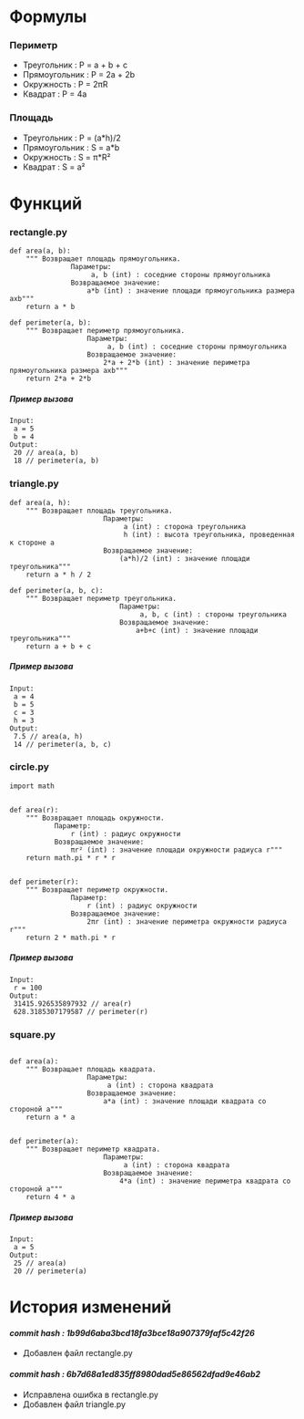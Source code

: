 # __Формулы__ #
### __Периметр__ ###
* Треугольник : P = a + b + c
* Прямоугольник : P = 2a + 2b
* Окружность : P = 2πR
* Квадрат : P = 4a
### __Площадь__ ###
* Треугольник : P = (a*h)/2
* Прямоугольник : S = a*b
* Окружность : S = π*R²
* Квадрат : S = a²

# __Функций__ #
### __rectangle.py__ ###
```
def area(a, b):
    """ Возвращает площадь прямоугольника.
               Параметры:
                    a, b (int) : соседние стороны прямоугольника
               Возвращаемое значение:
                   a*b (int) : значение площади прямоугольника размера axb"""
    return a * b 

def perimeter(a, b):
    """ Возвращает периметр прямоугольника.
                   Параметры:
                        a, b (int) : соседние стороны прямоугольника
                   Возвращаемое значение:
                       2*a + 2*b (int) : значение периметра прямоугольника размера axb"""
    return 2*a + 2*b 
```
##### _Пример вызова_ #####

    Input:
     a = 5
     b = 4
    Output:
     20 // area(a, b)
     18 // perimeter(a, b)

### __triangle.py__ ###
```
def area(a, h):
    """ Возвращает площадь треугольника.
                       Параметры:
                            a (int) : сторона треугольника
                            h (int) : высота треугольника, проведенная к стороне a
                       Возвращаемое значение:
                           (a*h)/2 (int) : значение площади треугольника"""
    return a * h / 2 

def perimeter(a, b, c):
    """ Возвращает периметр треугольника.
                           Параметры:
                                a, b, c (int) : стороны треугольника
                           Возвращаемое значение:
                               a+b+c (int) : значение площади треугольника"""
    return a + b + c 

```
##### _Пример вызова_ #####
    Input:
     a = 4
     b = 5
     c = 3
     h = 3
    Output:
     7.5 // area(a, h)
     14 // perimeter(a, b, c)
### __circle.py__ ###
```
import math


def area(r):
    """ Возвращает площадь окружности.
           Параметр:
               r (int) : радиус окружности
           Возвращаемое значение:
               πr² (int) : значение площади окружности радиуса r"""
    return math.pi * r * r


def perimeter(r):
    """ Возвращает периметр окружности.
               Параметр:
                   r (int) : радиус окружности
               Возвращаемое значение:
                   2πr (int) : значение периметра окружности радиуса r"""
    return 2 * math.pi * r
```
##### _Пример вызова_ #####
    Input:
     r = 100
    Output:
     31415.926535897932 // area(r)
     628.3185307179587 // perimeter(r)
### __square.py__ ###
```

def area(a):
    """ Возвращает площадь квадрата.
                   Параметры:
                        a (int) : сторона квадрата
                   Возвращаемое значение:
                       a*a (int) : значение площади квадрата со стороной a"""
    return a * a


def perimeter(a):
    """ Возвращает периметр квадрата.
                       Параметры:
                            a (int) : сторона квадрата
                       Возвращаемое значение:
                           4*a (int) : значение периметра квадрата со стороной a"""
    return 4 * a

```
##### _Пример вызова_ #####
    Input:
     a = 5
    Output:
     25 // area(a)
     20 // perimeter(a)

# __История изменений__ #

#### _commit hash : 1b99d6aba3bcd18fa3bce18a907379faf5c42f26_ ####
+ Добавлен файл rectangle.py
#### _commit hash : 6b7d68a1ed835ff8980dad5e86562dfad9e46ab2_ ####
+ Исправлена ошибка в rectangle.py
+ Добавлен файл triangle.py
